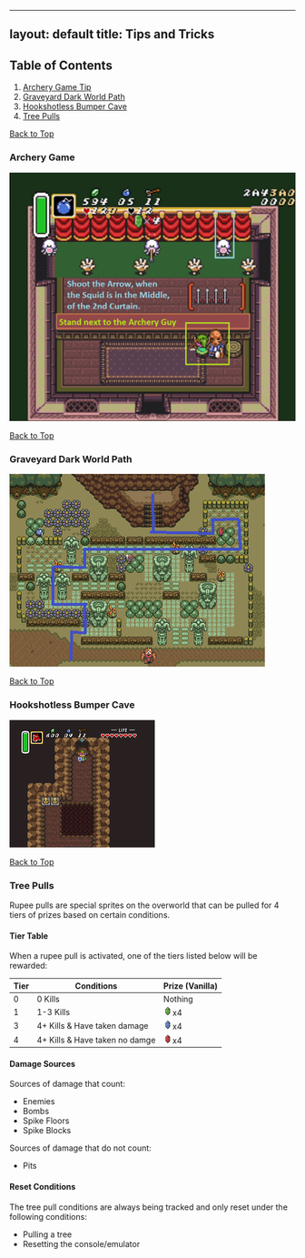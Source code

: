 
---
layout: default
title: Tips and Tricks
---
[//]: # (Top Anchor)
<a name="top"></a>

## Table of Contents
1. [Archery Game Tip](#archery-game)
2. [Graveyard Dark World Path](#graveyard-dark-world-path)
3. [Hookshotless Bumper Cave](#hookshotless-bumper-cave)
4. [Tree Pulls](#tree-pulls)

[Back to Top](#top)
### Archery Game
![Archery Game Image](/images/alttpr/tips/archery-game.png)

[Back to Top](#top)
### Graveyard Dark World Path
![Graveyard Path Image](/images/alttpr/tips/dark-graveyard-path.png)

[Back to Top](#top)
### Hookshotless Bumper Cave
![Hookshotless Bumper Cave](/images/alttpr/tips/hookless-bumper-cave.gif)

[Back to Top](#top)
### Tree Pulls

Rupee pulls are special sprites on the overworld that can be pulled for 4 tiers of prizes based on certain conditions. 



#### Tier Table

When a rupee pull is activated, one of the tiers listed below will be rewarded:

| Tier | Conditions  | Prize (Vanilla) |
|----------|----------|----------| 
| 0 | 0 Kills | Nothing |
| 1 | 1-3 Kills | ![Green Rupee](/images/items/green-rupee.png)x4 |
| 3 | 4+ Kills & Have taken damage | ![Blue Rupee](/images/items/blue-rupee.png)x4 |
| 4 | 4+ Kills & Have taken no damge | ![Red Rupee](/images/items/red-rupee.png)x4 |


#### Damage Sources

Sources of damage that count:
 - Enemies
 - Bombs
 - Spike Floors
 - Spike Blocks
 
Sources of damage that do not count:
 - Pits

#### Reset Conditions

The tree pull conditions are always being tracked and only reset under the following conditions:
 - Pulling a tree
 - Resetting the console/emulator